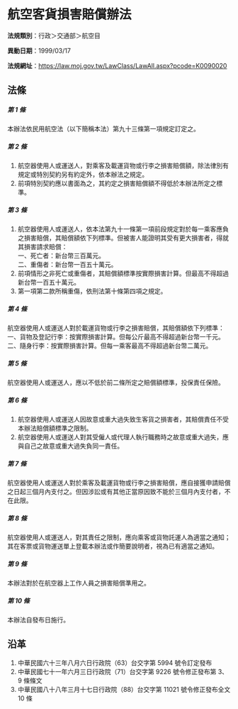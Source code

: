 # 航空客貨損害賠償辦法



**法規類別**：行政＞交通部＞航空目

**異動日期**：1999/03/17  

**法規網址**：https://law.moj.gov.tw/LawClass/LawAll.aspx?pcode=K0090020



## 法條
##### 第 1 條
本辦法依民用航空法（以下簡稱本法）第九十三條第一項規定訂定之。

##### 第 2 條
1. 航空器使用人或運送人，對乘客及載運貨物或行李之損害賠償額，除法律別有規定或特別契約另有約定外，依本辦法之規定。
1. 前項特別契約應以書面為之，其約定之損害賠償額不得低於本辦法所定之標準。

##### 第 3 條
1. 航空器使用人或運送人，依本法第九十一條第一項前段規定對於每一乘客應負之損害賠償，其賠償額依下列標準。但被害人能證明其受有更大損害者，得就其損害請求賠償：  
一、死亡者：新台幣三百萬元。  
二、重傷者：新台幣一百五十萬元。
1. 前項情形之非死亡或重傷者，其賠償額標準按實際損害計算。但最高不得超過新台幣一百五十萬元。
1. 第一項第二款所稱重傷，依刑法第十條第四項之規定。

##### 第 4 條
航空器使用人或運送人對於載運貨物或行李之損害賠償，其賠償額依下列標準：  
一、貨物及登記行李：按實際損害計算。但每公斤最高不得超過新台幣一千元。  
二、隨身行李：按實際損害計算。但每一乘客最高不得超過新台幣二萬元。

##### 第 5 條
航空器使用人或運送人，應以不低於前二條所定之賠償額標準，投保責任保險。

##### 第 6 條
1. 航空器使用人或運送人因故意或重大過失致生客貨之損害者，其賠償責任不受本辦法賠償額標準之限制。
1. 航空器使用人或運送人對其受僱人或代理人執行職務時之故意或重大過失，應與自己之故意或重大過失負同一責任。

##### 第 7 條
航空器使用人或運送人對於乘客及載運貨物或行李之損害賠償，應自接獲申請賠償之日起三個月內支付之。但因涉訟或有其他正當原因致不能於三個月內支付者，不在此限。

##### 第 8 條
航空器使用人或運送人，對其責任之限制，應向乘客或貨物託運人為適當之通知；其在客票或貨物運送單上登載本辦法或作簡要說明者，視為已有適當之通知。

##### 第 9 條
本辦法對於在航空器上工作人員之損害賠償準用之。

##### 第 10 條
本辦法自發布日施行。

## 沿革
1. 中華民國六十三年八月六日行政院（63）台交字第 5994 號令訂定發布
1. 中華民國七十一年六月三日行政院（71）台交字第 9226 號令修正發布第 3、9 條條文
1. 中華民國八十八年三月十七日行政院（88）台交字第 11021  號令修正發布全文 10 條
